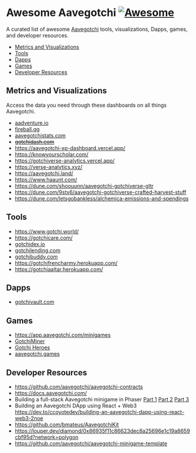 # Awesome Aavegotchi [![Awesome](https://awesome.re/badge-flat2.svg)](https://awesome.re)
A curated list of awesome [Aavegotchi](https://aavegotchi.com) tools, visualizations, Dapps, games, and developer resources.

- [Metrics and Visualizations](https://github.com/programmablewealth/awesome-aavegotchi#metrics-and-visualizations)
- [Tools](https://github.com/programmablewealth/awesome-aavegotchi#tools)
- [Dapps](https://github.com/programmablewealth/awesome-aavegotchi#dapps)
- [Games](https://github.com/programmablewealth/awesome-aavegotchi#games)
- [Developer Resources](https://github.com/programmablewealth/awesome-aavegotchi#developer-resources)

## Metrics and Visualizations
Access the data you need through these dashboards on all things Aavegotchi.
- [aadventure.io](https://aadventure.io)
- [fireball.gg](https://fireball.gg)
- [aavegotchistats.com](https://aavegotchistats.com)
- ~~[gotchidash.com](https://gotchidash.com/)~~
- https://aavegotchi-xp-dashboard.vercel.app/
- https://knowyourscholar.com/
- https://gotchiverse-analytics.vercel.app/
- https://verse-analytics.xyz/
- https://aavegotchi.land/
- https://www.haaunt.com/
- https://dune.com/shoouunn/aavegotchi-gotchiverse-gltr
- https://dune.com/9stx6/aavegotchi-gotchiverse-crafted-harvest-stuff
- https://dune.com/letsgobankless/alchemica-emissions-and-spendings

## Tools
- https://www.gotchi.world/
- https://gotchicare.com/
- [gotchidex.io](https://www.gotchidex.io/)
- [gotchilending.com](https://gotchilending.com/)
- [gotchibuddy.com](https://gotchibuddy.com/)
- https://gotchifrencharmy.herokuapp.com/
- https://gotchiaaltar.herokuapp.com/

## Dapps
- [gotchivault.com](https://gotchivault.com)

## Games
- https://app.aavegotchi.com/minigames
- [GotchiMiner](https://gotchiminer.rocks/)
- [Gotchi Heroes](https://gotchiheroes.com/)
- [aavegotchi.games](https://aavegotchi.games/)

## Developer Resources

- https://github.com/aavegotchi/aavegotchi-contracts
- https://docs.aavegotchi.com/
- Building a full-stack Aavegotchi minigame in Phaser [Part 1](https://dev.to/ccoyotedev/building-a-full-stack-aavegotchi-minigame-part-1-set-up-phaser-3-29l5) [Part 2](https://dev.to/ccoyotedev/building-a-full-stack-aavegotchi-minigame-part-2-server-leaderboard-53la) [Part 3](https://dev.to/ccoyotedev/building-a-full-stack-aavegotchi-minigame-part-3-deploying-your-game-mga)
- Building an Aavegotchi DApp using React + Web3 https://dev.to/ccoyotedev/building-an-aavegotchi-dapp-using-react-web3-2noe
- https://github.com/bmateus/AavegotchiKit
- https://louper.dev/diamond/0x86935f11c86623dec8a25696e1c19a8659cbf95d?network=polygon
- https://github.com/aavegotchi/aavegotchi-minigame-template
